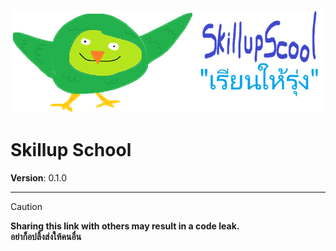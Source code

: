 
<p align="center">
  <img src="https://github.com/Pagonpat/skillup-school/blob/3b9f21686e887ee4fb14f06ceec2d8e7dbee608d/github-content/duo2.png" alt="Green bird"/>
</p>



# Skillup School
**Version**: 0.1.0

---
> [!CAUTION]
> **Sharing this link with others may result in a code leak.**\
> **อย่าก็อปลิ้งส่งให้คนอื่น**

